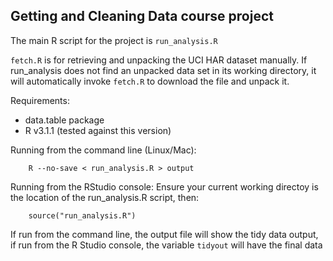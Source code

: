 ## Getting and Cleaning Data course project

The main R script for the project is `run_analysis.R`

`fetch.R` is for retrieving and unpacking the UCI HAR dataset manually. If
run_analysis does not find an unpacked data set in its working directory, it
will automatically invoke `fetch.R` to download the file and unpack it.

Requirements:
* data.table package
* R v3.1.1 (tested against this version)

Running from the command line (Linux/Mac):
~~~~
    R --no-save < run_analysis.R > output
~~~~

Running from the RStudio console:
Ensure your current working directoy is the location of the run_analysis.R
script, then:
~~~~
    source("run_analysis.R")
~~~~

If run from the command line, the output file will show the tidy data output,
if run from the R Studio console, the variable `tidyout` will have the final data

